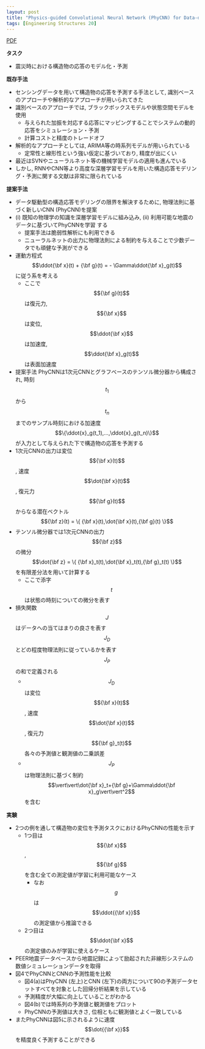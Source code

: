 ```yaml
---
layout: post
title: "Physics-guided Convolutional Neural Network (PhyCNN) for Data-driven Seismic Response Modeling"
tags: [Engineering Structures 20]
---
```


<!--more-->

[PDF](https://arxiv.org/pdf/1909.08118.pdf)

**タスク**
- 震災時における構造物の応答のモデル化・予測


**既存手法**
- センシングデータを用いて構造物の応答を予測する手法として, 識別ベースのアプローチや解析的なアプローチが用いられてきた
- 識別ベースのアプローチでは, ブラックボックスモデルや状態空間モデルを使用
  - 与えられた加振を対応する応答にマッピングすることでシステムの動的応答をシミュレーション・予測
  - 計算コストと精度のトレードオフ
- 解析的なアプローチとしては, ARIMA等の時系列モデルが用いられている
  - 定常性と線形性という強い仮定に基づいており, 精度が出にくい
- 最近はSVNやニューラルネット等の機械学習モデルの適用も進んでいる
- しかし, RNNやCNN等より高度な深層学習モデルを用いた構造応答モデリング・予測に関する文献は非常に限られている
 
**提案手法**
- データ駆動型の構造応答モデリングの限界を解決するために, 物理法則に基づく新しいCNN (PhyCNN)を提案
- (i) 既知の物理学の知識を深層学習モデルに組み込み, (ii) 利用可能な地震のデータに基づいてPhyCNNを学習 する
  - 提案手法は脆弱性解析にも利用できる
  - ニューラルネットの出力に物理法則による制約を与えることで少数データでも頑健な予測ができる
- 運動方程式 $$\ddot{\bf x}(t) + {\bf g}(t) = - \Gamma\ddot{\bf x}_g(t)$$に従う系を考える
  - ここで $${\bf g}(t)$$は復元力, $${\bf x}$$は変位, $$\ddot{\bf x}$$は加速度, $$\ddot{\bf x}_g(t)$$は表面加速度
- 提案手法 PhyCNNは1次元CNNとグラフベースのテンソル微分器から構成され, 時刻 $$t_1$$から $$t_n$$までのサンプル時刻における加速度 $$\{\ddot{x}_g(t_1),...,\ddot{x}_g(t_n)\}$$が入力として与えられた下で構造物の応答を予測する
 - 1次元CNNの出力は変位 $${\bf x}(t)$$, 速度 $$\dot{\bf x}(t)$$, 復元力 $${\bf g}(t)$$からなる潜在ベクトル $${\bf z}(t) = \{ {\bf x}(t),\dot{\bf x}(t),{\bf g}(t) \}$$
 - テンソル微分器では1次元CNNの出力 $${\bf z}$$の微分 $$\dot{\bf z} = \{ {\bf x}_t(t),\dot{\bf x}_t(t),{\bf g}_t(t) \}$$を有限差分法を用いて計算する
   - ここで添字 $$t$$は状態の時刻についての微分を表す
- 損失関数 $$J$$はデータへの当てはまりの良さを表す $$J_D$$とどの程度物理法則に従っているかを表す $$J_P$$の和で定義される 
  - $$J_D$$は変位 $${\bf x}(t)$$, 速度 $$\dot{\bf x}(t)$$, 復元力 $${\bf g}_t(t)$$各々の予測値と観測値の二乗誤差
  - $$J_P$$は物理法則に基づく制約 $$\vert\vert\dot{\bf x}_t+{\bf g}+\Gamma\ddot{\bf x}_g\vert\vert^2$$を含む

**実験**
- 2つの例を通して構造物の変位を予測タスクにおけるPhyCNNの性能を示す
  - 1つ目は$${\bf x}$$, $${\bf g}$$を含む全ての測定値が学習に利用可能なケース
    - なお $$g$$は $$\ddot{{\bf x}}$$の測定値から推論できる
  - 2つ目は $$\ddot{\bf x}$$の測定値のみが学習に使えるケース
- PEER地震データベースから地震記録によって励起された非線形システムの数値シミュレーションデータを取得
- 図4でPhyCNNとCNNの予測性能を比較
  - 図4(a)はPhyCNN (左上)とCNN (左下)の両方について90の予測データセットすべてを対象とした回帰分析結果を示している
  - 予測精度が大幅に向上していることがわかる
  - 図4(b)では時系列の予測値と観測値をプロット
  - PhyCNNの予測値は大きさ, 位相ともに観測値とよく一致している
- またPhyCNNは図5に示されるように速度 $$\dot{{\bf x}}$$を精度良く予測することができる


